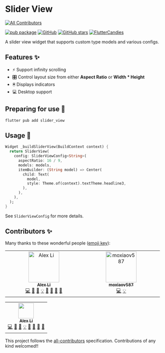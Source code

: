 # Slider View
<!-- ALL-CONTRIBUTORS-BADGE:START - Do not remove or modify this section -->
[![All Contributors](https://img.shields.io/badge/all_contributors-2-orange.svg?style=flat-square)](#contributors-)
<!-- ALL-CONTRIBUTORS-BADGE:END -->

[![pub package](https://img.shields.io/pub/v/slider_view?label=stable)][pub package]
[![GitHub](https://img.shields.io/github/license/fluttercandies/flutter_slider_view)][repo]
[![GitHub stars](https://img.shields.io/github/stars/fluttercandies/flutter_slider_view?style=social&label=Stars)][repo]
<a target="_blank" href="https://jq.qq.com/?_wv=1027&k=5bcc0gy"><img border="0" src="https://pub.idqqimg.com/wpa/images/group.png" alt="FlutterCandies" title="FlutterCandies"></a>

A slider view widget that supports custom type models and various configs.

## Features ✨

- ⚡️ Support infinity scrolling
- 🎛 Control layout size from either **Aspect Ratio** or **Width * Height**
- 🖲 Displays indicators
- 💻 Desktop support

## Preparing for use 🍭

```shell
flutter pub add slider_view
```

## Usage 📖

```dart
Widget _buildSliderView(BuildContext context) {
  return SliderView(
    config: SliderViewConfig<String>(
      aspectRatio: 16 / 9,
      models: models,
      itemBuilder: (String model) => Center(
        child: Text(
          model,
          style: Theme.of(context).textTheme.headline3,
        ),
      ),
    ),
  );
}
```

See `SliderViewConfig` for more details.

## Contributors ✨

Many thanks to these wonderful people ([emoji key](https://allcontributors.org/docs/en/emoji-key)):
<!-- ALL-CONTRIBUTORS-LIST:START - Do not remove or modify this section -->
<!-- prettier-ignore-start -->
<!-- markdownlint-disable -->
<table>
  <tbody>
    <tr>
      <td align="center" valign="top" width="14.28%"><a href="https://blog.alexv525.com"><img src="https://avatars.githubusercontent.com/u/15884415?v=4?s=100" width="100px;" alt="Alex Li"/><br /><sub><b>Alex Li</b></sub></a><br /><a href="https://github.com/fluttercandies/flutter_slider_view/commits?author=AlexV525" title="Code">💻</a> <a href="#design-AlexV525" title="Design">🎨</a> <a href="https://github.com/fluttercandies/flutter_slider_view/commits?author=AlexV525" title="Documentation">📖</a> <a href="#example-AlexV525" title="Examples">💡</a> <a href="#ideas-AlexV525" title="Ideas, Planning, & Feedback">🤔</a> <a href="#maintenance-AlexV525" title="Maintenance">🚧</a> <a href="#question-AlexV525" title="Answering Questions">💬</a> <a href="https://github.com/fluttercandies/flutter_slider_view/pulls?q=is%3Apr+reviewed-by%3AAlexV525" title="Reviewed Pull Requests">👀</a></td>
      <td align="center" valign="top" width="14.28%"><a href="https://github.com/moxiaov587"><img src="https://avatars.githubusercontent.com/u/46736634?v=4?s=100" width="100px;" alt="moxiaov587"/><br /><sub><b>moxiaov587</b></sub></a><br /><a href="https://github.com/fluttercandies/flutter_slider_view/commits?author=moxiaov587" title="Code">💻</a> <a href="#example-moxiaov587" title="Examples">💡</a></td>
    </tr>
  </tbody>
</table>

<!-- markdownlint-restore -->
<!-- prettier-ignore-end -->

<!-- ALL-CONTRIBUTORS-LIST:END -->
<!-- ALL-CONTRIBUTORS-LIST:START - Do not remove or modify this section -->
<!-- prettier-ignore-start -->
<!-- markdownlint-disable -->
<table>
  <tr>
    <td align="center"><a href="https://blog.alexv525.com"><img src="https://avatars1.githubusercontent.com/u/15884415?v=4?s=50" width="50px;" alt=""/><br /><sub><b>Alex Li</b></sub></a><br /><a href="https://github.com/fluttercandies/flutter_wechat_assets_picker/commits?author=AlexV525" title="Code">💻</a> <a href="#design-AlexV525" title="Design">🎨</a> <a href="https://github.com/fluttercandies/flutter_wechat_assets_picker/commits?author=AlexV525" title="Documentation">📖</a> <a href="#example-AlexV525" title="Examples">💡</a> <a href="#ideas-AlexV525" title="Ideas, Planning, & Feedback">🤔</a> <a href="#maintenance-AlexV525" title="Maintenance">🚧</a> <a href="#question-AlexV525" title="Answering Questions">💬</a> <a href="https://github.com/fluttercandies/flutter_wechat_assets_picker/pulls?q=is%3Apr+reviewed-by%3AAlexV525" title="Reviewed Pull Requests">👀</a></td>
  </tr>
</table>

<!-- markdownlint-restore -->
<!-- prettier-ignore-end -->

<!-- ALL-CONTRIBUTORS-LIST:END -->
This project follows the
[all-contributors](https://github.com/all-contributors/all-contributors) specification.
Contributions of any kind welcomed!!

[pub package]: https://pub.dev/packages/slider_view
[repo]: https://github.com/fluttercandies/flutter_slider_view
